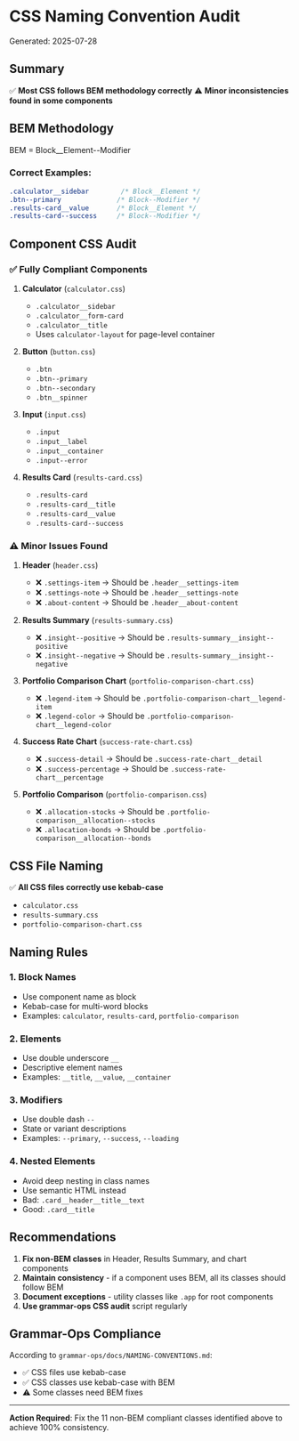 # CSS Naming Convention Audit

Generated: 2025-07-28

## Summary

✅ **Most CSS follows BEM methodology correctly**
⚠️ **Minor inconsistencies found in some components**

## BEM Methodology

BEM = Block__Element--Modifier

### Correct Examples:
```css
.calculator__sidebar        /* Block__Element */
.btn--primary              /* Block--Modifier */
.results-card__value       /* Block__Element */
.results-card--success     /* Block--Modifier */
```

## Component CSS Audit

### ✅ Fully Compliant Components

1. **Calculator** (`calculator.css`)
   - `.calculator__sidebar`
   - `.calculator__form-card`
   - `.calculator__title`
   - Uses `calculator-layout` for page-level container

2. **Button** (`button.css`)
   - `.btn`
   - `.btn--primary`
   - `.btn--secondary`
   - `.btn__spinner`

3. **Input** (`input.css`)
   - `.input`
   - `.input__label`
   - `.input__container`
   - `.input--error`

4. **Results Card** (`results-card.css`)
   - `.results-card`
   - `.results-card__title`
   - `.results-card__value`
   - `.results-card--success`

### ⚠️ Minor Issues Found

1. **Header** (`header.css`)
   - ❌ `.settings-item` → Should be `.header__settings-item`
   - ❌ `.settings-note` → Should be `.header__settings-note`
   - ❌ `.about-content` → Should be `.header__about-content`

2. **Results Summary** (`results-summary.css`)
   - ❌ `.insight--positive` → Should be `.results-summary__insight--positive`
   - ❌ `.insight--negative` → Should be `.results-summary__insight--negative`

3. **Portfolio Comparison Chart** (`portfolio-comparison-chart.css`)
   - ❌ `.legend-item` → Should be `.portfolio-comparison-chart__legend-item`
   - ❌ `.legend-color` → Should be `.portfolio-comparison-chart__legend-color`

4. **Success Rate Chart** (`success-rate-chart.css`)
   - ❌ `.success-detail` → Should be `.success-rate-chart__detail`
   - ❌ `.success-percentage` → Should be `.success-rate-chart__percentage`

5. **Portfolio Comparison** (`portfolio-comparison.css`)
   - ❌ `.allocation-stocks` → Should be `.portfolio-comparison__allocation--stocks`
   - ❌ `.allocation-bonds` → Should be `.portfolio-comparison__allocation--bonds`

## CSS File Naming

✅ **All CSS files correctly use kebab-case**
- `calculator.css`
- `results-summary.css`
- `portfolio-comparison-chart.css`

## Naming Rules

### 1. Block Names
- Use component name as block
- Kebab-case for multi-word blocks
- Examples: `calculator`, `results-card`, `portfolio-comparison`

### 2. Elements
- Use double underscore `__`
- Descriptive element names
- Examples: `__title`, `__value`, `__container`

### 3. Modifiers
- Use double dash `--`
- State or variant descriptions
- Examples: `--primary`, `--success`, `--loading`

### 4. Nested Elements
- Avoid deep nesting in class names
- Use semantic HTML instead
- Bad: `.card__header__title__text`
- Good: `.card__title`

## Recommendations

1. **Fix non-BEM classes** in Header, Results Summary, and chart components
2. **Maintain consistency** - if a component uses BEM, all its classes should follow BEM
3. **Document exceptions** - utility classes like `.app` for root components
4. **Use grammar-ops CSS audit** script regularly

## Grammar-Ops Compliance

According to `grammar-ops/docs/NAMING-CONVENTIONS.md`:
- ✅ CSS files use kebab-case
- ✅ CSS classes use kebab-case with BEM
- ⚠️ Some classes need BEM fixes

---

**Action Required**: Fix the 11 non-BEM compliant classes identified above to achieve 100% consistency.